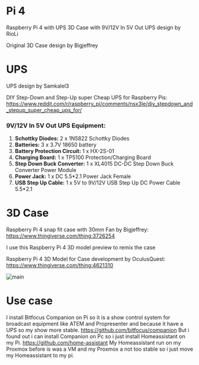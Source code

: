 # Pi 4
Raspberry Pi 4 with UPS 3D Case 
with 9V/12V In 5V Out UPS design 
by RioLi

Original 3D Case design by Bigjeffrey


# UPS
UPS design by Samkalel3

DIY Step-Down and Step-Up super Cheap UPS for Raspberry Pis: https://www.reddit.com/r/raspberry_pi/comments/nsx3le/diy_stepdown_and_stepup_super_cheap_ups_for/

### 9V/12V In 5V Out UPS Equipment:

1. **Schottky Diodes:** 2 x 1N5822 Schottky Diodes
2. **Batteries:** 3 x 3.7V 18650 battery
3. **Battery Protection Circuit:** 1 x HX-2S-01
4. **Charging Board:** 1 x TP5100 Protection/Charging Board
5. **Step Down Buck Converter:** 1 x XL4015 DC-DC Step Down Buck Converter Power Module
6. **Power Jack:** 1 x DC 5.5*2.1 Power Jack Female
7. **USB Step Up Cable:** 1 x 5V to 9V/12V USB Step Up DC Power Cable 5.5*2.1


# 3D Case
Raspberry Pi 4 snap fit case with 30mm Fan by Bigjeffrey:
https://www.thingiverse.com/thing:3726254

I use this Raspberry Pi 4 3D model preview to remix the case

Raspberry Pi 4 3D Model for Case development by OculusQuest:
https://www.thingiverse.com/thing:4621310

![main](IMG_9388.jpeg)

# Use case
I install Bitfocus Companion on Pi so it is a show control system for broadcast equipment like ATEM and Propresenter and because it have a UPS so my show more stable.
https://github.com/bitfocus/companion
But i found out i can install Companion on Pc so i just install Homeassistant on my Pi.
https://github.com/home-assistant
My Homeassistant run on my Proxmox before is was a VM and my Proxmox a not too stable so i just move my Homeassistant to my pi.
